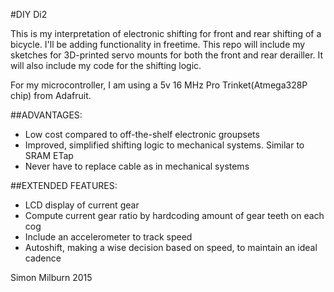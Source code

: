 #DIY Di2

This is my interpretation of electronic shifting for front and rear shifting of a bicycle.
I'll be adding functionality in freetime. This repo will include my sketches for 3D-printed 
servo mounts for both the front and rear derailler. It will also include my code for the 
shifting logic.

For my microcontroller, I am using a 5v 16 MHz Pro Trinket(Atmega328P chip) from Adafruit.

##ADVANTAGES:
* Low cost compared to off-the-shelf electronic groupsets
* Improved, simplified shifting logic to mechanical systems. Similar to SRAM ETap
* Never have to replace cable as in mechanical systems

##EXTENDED FEATURES:
* LCD display of current gear
* Compute current gear ratio by hardcoding amount of gear teeth on each cog
* Include an accelerometer to track speed
* Autoshift, making a wise decision based on speed, to maintain an ideal cadence 

Simon Milburn 2015
